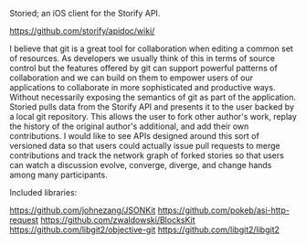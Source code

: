 Storied; an iOS client for the Storify API.

https://github.com/storify/apidoc/wiki/

I believe that git is a great tool for collaboration when editing a common set of resources. As developers we usually think of this in terms of source control but the features offered by git can support powerful patterns of collaboration and we can build on them to empower users of our applications to collaborate in more sophisticated and productive ways. Without necessarily exposing the semantics of git as part of the application.
Storied pulls data from the Storify API and presents it to the user backed by a local git repository. This allows the user to fork other author's work, replay the history of the original author's additional, and add their own contributions.
I would like to see APIs designed around this sort of versioned data so that users could actually issue pull requests to merge contributions and track the network graph of forked stories so that users can watch a discussion evolve, converge, diverge, and change hands among many participants.

Included libraries:

https://github.com/johnezang/JSONKit
https://github.com/pokeb/asi-http-request
https://github.com/zwaldowski/BlocksKit
https://github.com/libgit2/objective-git
https://github.com/libgit2/libgit2